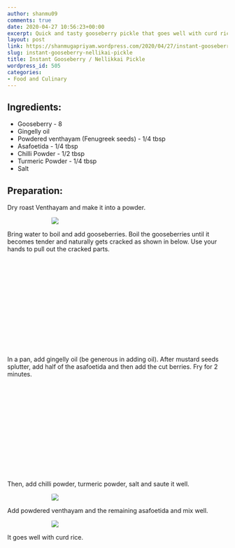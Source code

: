 ```yaml
---
author: shanmu09
comments: true
date: 2020-04-27 10:56:23+00:00
excerpt: Quick and tasty gooseberry pickle that goes well with curd rice.
layout: post
link: https://shanmugapriyam.wordpress.com/2020/04/27/instant-gooseberry-nellikai-pickle/
slug: instant-gooseberry-nellikai-pickle
title: Instant Gooseberry / Nellikkai Pickle
wordpress_id: 505
categories:
- Food and Culinary
---
```

<style>
.square {
    float:left;
    width: 32%;
    border-radius:5%;
    padding-bottom : 40%; /* = width for a 1:1 aspect ratio */
    margin:0.5%;
    background-position:center center;
    background-repeat:no-repeat;
    background-size:cover; /* you change this to "contain" if you don't want the images to be cropped */
}
	
#break {
    clear:both;
}

.img_1{background-image:url('https://shanmugapriyam.files.wordpress.com/2020/04/00000img_00000_burst20200424072532918_cover.jpg');}
.img_2{background-image:url('https://shanmugapriyam.files.wordpress.com/2020/04/00100lrportrait_00100_burst20200424073217559_cover-1.jpg');}
.img_3{background-image:url('https://shanmugapriyam.files.wordpress.com/2020/04/00100lrportrait_00100_burst20200424120355230_cover-1.jpg');}
.img_4{background-image:url('https://shanmugapriyam.files.wordpress.com/2020/04/00100lrportrait_00100_burst20200424120753069_cover.jpg');}
.img_5{background-image:url('https://shanmugapriyam.files.wordpress.com/2020/04/00100lrportrait_00100_burst20200424121402366_cover-1.jpg');}
.img_6{background-image:url('https://shanmugapriyam.files.wordpress.com/2020/04/00100lrportrait_00100_burst20200424121446433_cover-1.jpg');}




.resize_fit_center {
    max-width:60%;
    max-height:60%;
    vertical-align: middle;
    display: block;
    margin-left: auto;
    margin-right: auto;
    border-radius:5%;
}

.center {
  margin: auto;
  width: 60%;
}
</style>















## Ingredients:







  * Gooseberry - 8
  * Gingelly oil 
  * Powdered venthayam (Fenugreek seeds) - 1/4 tbsp
  * Asafoetida - 1/4 tbsp
  * Chilli Powder - 1/2 tbsp
  * Turmeric Powder - 1/4 tbsp
  * Salt






## Preparation:







Dry roast Venthayam and make it into a powder.



<div>
	<img src="https://shanmugapriyam.files.wordpress.com/2020/04/00100lrportrait_00100_burst20200424115825159_cover-1.jpg?w=1024"  class="resize_fit_center"/>
</div>
<p/>







Bring water to boil and add gooseberries. Boil the gooseberries until it becomes tender and naturally gets cracked as shown in below. Use your hands to pull out the cracked parts. 



<div class="square img_1">
</div>
<div class="square img_2">
</div>
<div class="square img_3">
</div>
<div id="break"> </div>
<p/>











In a pan, add gingelly oil (be generous in adding oil). After mustard seeds splutter, add half of the asafoetida and then add the cut berries. Fry for 2 minutes.





<div class="square img_4">
</div>
<div class="square img_5">
</div>
<div class="square img_6">
</div>
<div id="break"> </div>
<p/>









Then, add chilli powder, turmeric powder, salt and saute it well.



<div>
	<img src="https://shanmugapriyam.files.wordpress.com/2020/04/00000img_00000_burst20200424121800242_cover.jpg?w=1024"  class="resize_fit_center"/>
</div>
<p/>







Add powdered venthayam and the remaining asafoetida and mix well. 



<div>
	<img src="https://shanmugapriyam.files.wordpress.com/2020/04/00000img_00000_burst20200424123319864_cover.jpg?w=1024"  class="resize_fit_center"/>
</div>
<p/>







It goes well with curd rice.



